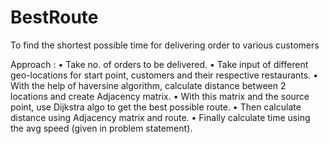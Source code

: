 # BestRoute
To find the shortest possible time for delivering order to various customers


Approach : 
•	Take no. of orders to be delivered.
•	Take input of different geo-locations for start point, customers and their respective restaurants.
•	With the help of haversine algorithm, calculate distance between 2 locations and create Adjacency matrix.
•	With this matrix and the source point, use Dijkstra algo to get the best possible route.
•	Then calculate distance using Adjacency matrix and route. 
•	Finally calculate time using the avg speed (given in problem statement).
